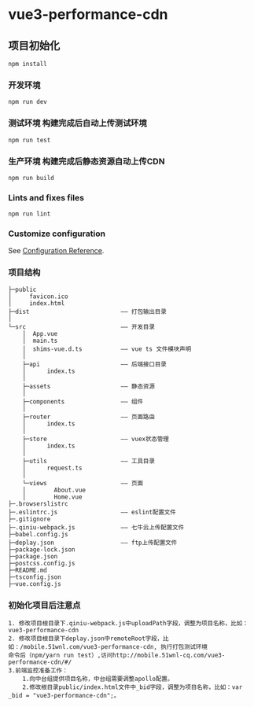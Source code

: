 # vue3-performance-cdn

## 项目初始化
```
npm install
```

### 开发环境
```
npm run dev
```

### 测试环境 构建完成后自动上传测试环境
```
npm run test
```

### 生产环境 构建完成后静态资源自动上传CDN
```
npm run build
```

### Lints and fixes files
```
npm run lint
```

### Customize configuration
See [Configuration Reference](https://cli.vuejs.org/config/).    


### 项目结构
```
├─public   
│     favicon.ico   
│     index.html   
├─dist                          —— 打包输出目录    
│        
└─src                           —— 开发目录    
    │  App.vue  
    │  main.ts   
    │  shims-vue.d.ts           —— vue ts 文件模块声明   
    │     
    ├─api                       —— 后端接口目录    
    │      index.ts				   
    │        
    ├─assets                    —— 静态资源    
    │            
    ├─components                —— 组件    
	│
    ├─router                    —— 页面路由    
    │      index.ts    
    │        
    ├─store	                    —— vuex状态管理    
    │      index.ts    
    │        
    ├─utils                     —— 工具目录    
    │      request.ts    
    │        
    └─views                     —— 页面    
    │        About.vue    
    │        Home.vue    
├─.browserslistrc     
├─.eslintrc.js                  —— eslint配置文件    
├─.gitignore    
├─.qiniu-webpack.js             —— 七牛云上传配置文件    
├─babel.config.js     
├─deplay.json                   —— ftp上传配置文件    
├─package-lock.json    
├─package.json   
├─postcss.config.js    
├─README.md    
├─tsconfig.json    
├─vue.config.js    
```

### 初始化项目后注意点
```
1. 修改项目根目录下.qiniu-webpack.js中uploadPath字段，调整为项目名称，比如：vue3-performance-cdn    
2. 修改项目根目录下deplay.json中remoteRoot字段，比如：/mobile.51wnl.com/vue3-performance-cdn, 执行打包测试环境    
命令后（npm/yarn run test）,访问http://mobile.51wnl-cq.com/vue3-performance-cdn/#/    
3.前端监控准备工作：
    1.向中台组提供项目名称，中台组需要调整apollo配置。
    2.修改根目录public/index.html文件中_bid字段，调整为项目名称，比如：var _bid = "vue3-performance-cdn";。
```